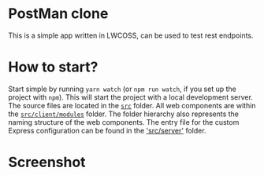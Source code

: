 # PostMan clone
This is a simple app written in LWCOSS, can be used to test rest endpoints.

# How to start?
Start simple by running `yarn watch` (or `npm run watch`, if you set up the project with `npm`). This will start the project with a local development server.
The source files are located in the [`src`](./src) folder. All web components are within the [`src/client/modules`](./src/modules) folder. The folder hierarchy also represents the naming structure of the web components. The entry file for the custom Express configuration can be found in the ['src/server'](./src/server) folder.

# Screenshot
